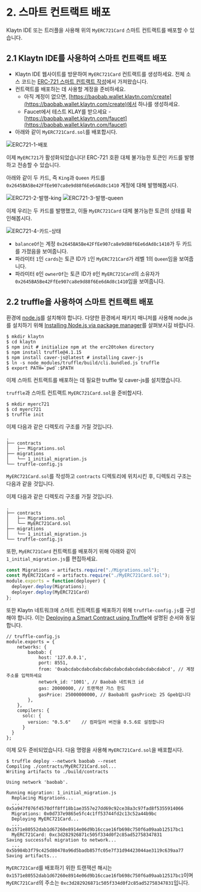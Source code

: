 # 2. 스마트 컨트랙트 배포 <a id="2-deploying-smart-contract"></a>

Klaytn IDE 또는 트러플을 사용해 위의 `MyERC721Card` 스마트 컨트랙트를 배포할 수 있습니다.

## 2.1 Klaytn IDE를 사용하여 스마트 컨트랙트 배포 <a id="2-1-deploying-smart-contract-using-klaytn-ide"></a>

* Klaytn IDE 웹사이트를 방문하여 `MyERC721Card` 컨트랙트를 생성하세요. 전체 소스 코드는 [ERC-721 스마트 컨트랙트 작성](1-erc721.md)에서 가져왔습니다.
* 컨트랙트를 배포하는 데 사용할 계정을 준비하세요.
  * 아직 계정이 없으면, [https://baobab.wallet.klaytn.com/create](https://baobab.wallet.klaytn.com/create)에서 하나를 생성하세요.
  * Faucet에서 테스트 KLAY를 받으세요 - [https://baobab.wallet.klaytn.com/faucet](https://baobab.wallet.klaytn.com/faucet)
* 아래와 같이 `MyERC721Card.sol`를 배포합시다.

![ERC721-1-배포](./images/erc721-1-deploy.png)

이제 `MyERC721`가 활성화되었습니다! ERC-721 호환 대체 불가능한 토큰인 카드를 발행하고 전송할 수 있습니다.

아래와 같이 두 카드, 즉 `King`과 `Queen` 카드를 `0x2645BA5Be42FfEe907ca8e9d88f6Ee6dAd8c1410` 계정에 대해 발행해봅시다.

![ERC721-2-발행-king](./images/erc721-2-mint-king.png) ![ERC721-3-발행-queen](./images/erc721-3-mint-queen.png)

이제 우리는 두 카드를 발행했고, 이들 `MyERC721Card` 대체 불가능한 토큰의 상태를 확인해봅시다.

![ERC721-4-카드-상태](./images/erc721-4-cards-status.png)

* `balanceOf`는 계정 `0x2645BA5Be42FfEe907ca8e9d88f6Ee6dAd8c1410`가 두 카드를 가졌음을 보여줍니다.
* 파라미터 `1`인 `cards`는 토큰 ID가 `1`인 `MyERC721Card`가 레벨 1의 `Queen`임을 보여줍니다.
* 파라미터 `0`인 `ownerOf`는 토큰 ID가 `0`인 `MyERC721Card`의 소유자가 `0x2645BA5Be42FfEe907ca8e9d88f6Ee6dAd8c1410`임을 보여줍니다.

## 2.2 truffle을 사용하여 스마트 컨트랙트 배포 <a id="2-2-deploying-smart-contract-using-truffle"></a>

환경에 [node.js](https://nodejs.org/)를 설치해야 합니다. 다양한 환경에서 패키지 매니저를 사용해 node.js를 설치하기 위해 [Installing Node.js via package manager](https://nodejs.org/en/download/package-manager/)를 살펴보시길 바랍니다.

```text
$ mkdir klaytn
$ cd klaytn
$ npm init # initialize npm at the erc20token directory
$ npm install truffle@4.1.15
$ npm install caver-js@latest # installing caver-js
$ ln -s node_modules/truffle/build/cli.bundled.js truffle
$ export PATH=`pwd`:$PATH
```

이제 스마트 컨트랙트를 배포하는 데 필요한 truffle 및 caver-js를 설치했습니다.

`truffle`과 스마트 컨트랙트 `MyERC721Card.sol`을 준비합시다.

```text
$ mkdir myerc721
$ cd myerc721
$ truffle init
```

이제 다음과 같은 디렉토리 구조를 가질 것입니다.

```text
.
├── contracts
│   ├── Migrations.sol
├── migrations
│   └── 1_initial_migration.js
└── truffle-config.js
```

`MyERC721Card.sol`를 작성하고 `contracts` 디렉토리에 위치시킨 후, 디렉토리 구조는 다음과 같을 것입니다.

이제 다음과 같은 디렉토리 구조를 가질 것입니다.

```text
.
├── contracts
│   ├── Migrations.sol
│   └── MyERC721Card.sol
├── migrations
│   └── 1_initial_migration.js
└── truffle-config.js
```

또한, `MyERC721Card` 컨트랙트를 배포하기 위해 아래와 같이 `1_initial_migration.js`를 편집하세요.

```javascript
const Migrations = artifacts.require("./Migrations.sol");
const MyERC721Card = artifacts.require("./MyERC721Card.sol");
module.exports = function(deployer) {
  deployer.deploy(Migrations);
  deployer.deploy(MyERC721Card)
};
```

또한 Klaytn 네트워크에 스마트 컨트랙트를 배포하기 위해 `truffle-config.js`를 구성해야 합니다. 이는 [Deploying a Smart Contract using Truffle](../../../getting-started/quick-start/deploy-a-smart-contract.md#deploying-a-smart-contract-using-truffle)에 설명된 순서와 동일합니다.

```text
// truffle-config.js
module.exports = {
    networks: {
        baobab: {
            host: '127.0.0.1',
            port: 8551,
            from: '0xabcdabcdabcdabcdabcdabcdabcdabcdabcdabcd', // 계정 주소를 입력하세요
            network_id: '1001', // Baobab 네트워크 id
            gas: 20000000, // 트랜잭션 가스 한도
            gasPrice: 25000000000, // Baobab의 gasPrice는 25 Gpeb입니다
        },
    },
    compilers: {
      solc: {
        version: "0.5.6"    // 컴파일러 버전을 0.5.6로 설정합니다
      }
  }
};
```

이제 모두 준비되었습니다. 다음 명령을 사용해 `MyERC721Card.sol`을 배포합시다.

```text
$ truffle deploy --network baobab --reset
Compiling ./contracts/MyERC721Card.sol...
Writing artifacts to ./build/contracts

Using network 'baobab'.

Running migration: 1_initial_migration.js
  Replacing Migrations...
  ... 0x5a947f076f4570dff8ff18b1ae3557e27dd69c92ce38a3c97fad8f5355914066
  Migrations: 0x0d737e9865e5fc4c1ff53744fd2c13c52a44b9bc
  Deploying MyERC721Card...
  ... 0x1571e80552dab1d67260e8914e06d9b16ccae16fb698c750f6a09aab12517bc1
  MyERC721Card: 0xc3d282926871c505f334d0f2c85ad52758347831
Saving successful migration to network...
  ... 0x5b984b3f79c425d80470a96d5badb857fc05e7f31d94423044ae3119c639aa77
Saving artifacts...
```

`MyERC721Card`를 배포하기 위한 트랜잭션 해시는 `0x1571e80552dab1d67260e8914e06d9b16ccae16fb698c750f6a09aab12517bc1`이며 `MyERC721Card`의 주소는 `0xc3d282926871c505f334d0f2c85ad52758347831`입니다.

